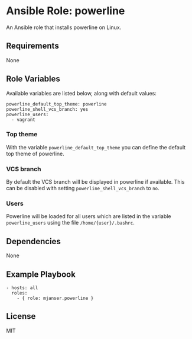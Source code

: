 # Ansible Role: powerline

An Ansible role that installs powerline on Linux.

## Requirements

None

## Role Variables

Available variables are listed below, along with default values:

    powerline_default_top_theme: powerline
    powerline_shell_vcs_branch: yes
    powerline_users:
      - vagrant

### Top theme

With the variable `powerline_default_top_theme` you can define the default top theme of powerline.

### VCS branch

By default the VCS branch will be displayed in powerline if available.
This can be disabled with setting `powerline_shell_vcs_branch` to `no`.

### Users

Powerline will be loaded for all users which are listed in the variable `powerline_users` using the file `/home/{user}/.bashrc`.

## Dependencies

None

## Example Playbook

    - hosts: all
      roles:
        - { role: mjanser.powerline }

## License

MIT
